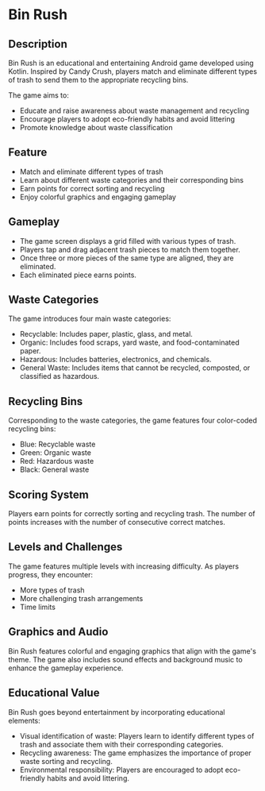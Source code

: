# Bin Rush

## Description

Bin Rush is an educational and entertaining Android game developed using Kotlin.
Inspired by Candy Crush, players match and eliminate different types of trash
to send them to the appropriate recycling bins.

The game aims to:
- Educate and raise awareness about waste management and recycling
- Encourage players to adopt eco-friendly habits and avoid littering
- Promote knowledge about waste classification
 
## Feature

- Match and eliminate different types of trash
- Learn about different waste categories and their corresponding bins
- Earn points for correct sorting and recycling
- Enjoy colorful graphics and engaging gameplay

## Gameplay

- The game screen displays a grid filled with various types of trash.
- Players tap and drag adjacent trash pieces to match them together.
- Once three or more pieces of the same type are aligned, they are eliminated.
- Each eliminated piece earns points.

## Waste Categories

The game introduces four main waste categories:

- Recyclable: Includes paper, plastic, glass, and metal.
- Organic: Includes food scraps, yard waste, and food-contaminated paper.
- Hazardous: Includes batteries, electronics, and chemicals.
- General Waste: Includes items that cannot be recycled, composted, or classified as hazardous.

## Recycling Bins

Corresponding to the waste categories, the game features four color-coded recycling bins:

- Blue: Recyclable waste
- Green: Organic waste
- Red: Hazardous waste
- Black: General waste

## Scoring System

Players earn points for correctly sorting and recycling trash.
The number of points increases with the number of consecutive correct matches.

## Levels and Challenges
The game features multiple levels with increasing difficulty. As players progress, they encounter:

- More types of trash
- More challenging trash arrangements
- Time limits

## Graphics and Audio

Bin Rush features colorful and engaging graphics that align with the game's theme.
The game also includes sound effects and background music to enhance the gameplay experience.

## Educational Value

Bin Rush goes beyond entertainment by incorporating educational elements:

- Visual identification of waste: Players learn to identify different types of trash and associate them with their corresponding categories.
- Recycling awareness: The game emphasizes the importance of proper waste sorting and recycling. 
- Environmental responsibility: Players are encouraged to adopt eco-friendly habits and avoid littering.